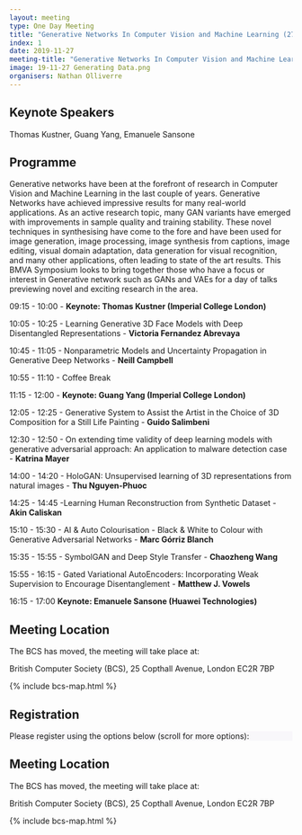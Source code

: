 ```yaml
---
layout: meeting
type: One Day Meeting
title: "Generative Networks In Computer Vision and Machine Learning (27 November 2019)"
index: 1
date: 2019-11-27
meeting-title: "Generative Networks In Computer Vision and Machine Learning"
image: 19-11-27 Generating Data.png
organisers: Nathan Olliverre
---
```


## Keynote Speakers

Thomas Kustner, Guang Yang, Emanuele Sansone

## Programme

Generative networks have been at the forefront of research in Computer Vision and Machine Learning in the last couple of years. Generative Networks have achieved impressive results for many real-world applications. As an active research topic, many GAN variants have emerged with improvements in sample quality and training stability. These novel techniques in synthesising have come to the fore and have been used for image generation, image processing, image synthesis from captions, image editing, visual domain adaptation, data generation for visual recognition, and many other applications, often leading to state of the art results. This BMVA Symposium looks to bring together those who have a focus or interest in Generative network such as GANs and VAEs for a day of talks previewing novel and exciting research in the area.

09:15 - 10:00 - **Keynote: Thomas Kustner (Imperial College London)**

10:05 - 10:25 - Learning Generative 3D Face Models with Deep Disentangled Representations - **Victoria Fernandez Abrevaya**

10:45 - 11:05 - Nonparametric Models and Uncertainty Propagation in Generative Deep Networks - **Neill Campbell**

10:55 - 11:10 - Coffee Break

11:15 - 12:00 - **Keynote: Guang Yang (Imperial College London)**

12:05 - 12:25 - Generative System to Assist the Artist in the Choice of 3D Composition for a Still Life Painting - **Guido Salimbeni**

12:30 - 12:50 - On extending time validity of deep learning models with generative adversarial approach: An application to malware detection case - **Katrina Mayer**

14:00 - 14:20 - HoloGAN: Unsupervised learning of 3D representations from natural images  - **Thu Nguyen-Phuoc**

14:25 - 14:45 -Learning Human Reconstruction from Synthetic Dataset - **Akin Caliskan**

15:10 - 15:30 - AI & Auto Colourisation - Black & White to Colour with Generative Adversarial Networks - **Marc Górriz Blanch**

15:35 - 15:55 - SymbolGAN and Deep Style Transfer - **Chaozheng Wang**  

15:55 - 16:15 - Gated Variational AutoEncoders: Incorporating Weak Supervision to Encourage Disentanglement - **Matthew J. Vowels**

16:15 - 17:00  **Keynote: Emanuele Sansone (Huawei Technologies)**

## Meeting Location

The BCS has moved, the meeting will take place at:

British Computer Society (BCS), 25 Copthall Avenue, London EC2R 7BP

{% include bcs-map.html %}

<!---
The Programme can be downloaded from [here]({{ site.baseurl }}{% link assets/events/19-09-25Programme.pdf %}).
--->

<!---
## Videos of Talks
On our BMVA youtube channel there are recorded talks of the slides and speaker from the day [here](https://www.youtube.com/playlist?list=PLW8VWHVjepIsW0S7K_ozIOS4_DGy0qoJf)
<iframe width="560" height="315" src="https://www.youtube.com/embed/videoseries?list=PLW8VWHVjepIsW0S7K_ozIOS4_DGy0qoJf" frameborder="0" allow="autoplay; encrypted-media" allowfullscreen></iframe>

## Meeting Report
After the meeting the organisers will preapre a short summary of the meeting. 

This can be found [here]({{ site.baseurl }}{% link assets/events/bmvameetingreport-19-02-20.pdf %}).
--->

## Registration

<div class="container-fluid pb-3">
    <div class="card p-1" style="background: #F8F7FA">
        <div class="card-body mx-auto">
          Please register using the options below (scroll for more options):
        </div>
        <div id="eventbrite-widget-container-53411098032"></div>
    </div>
</div>

<script src="https://www.eventbrite.co.uk/static/widgets/eb_widgets.js"></script>

<script type="text/javascript">
    var exampleCallback = function() {
        console.log('Order complete!');
    };

    function getWidth() {
      if (self.innerWidth) {
        return self.innerWidth;
      }

      if (document.documentElement && document.documentElement.clientWidth) {
        return document.documentElement.clientWidth;
      }

      if (document.body) {
        return document.body.clientWidth;
      }
    }

    var height_to_use = 600;

    if (getWidth() < 1000) {
        height_to_use = 650;
    }

    if (getWidth() < 800) {
        height_to_use = 700;
    }

    if (getWidth() < 550) {
        height_to_use = 710;
    }

    window.EBWidgets.createWidget({
        // Required
        widgetType: 'checkout',
        eventId: '53411098032',
        iframeContainerId: 'eventbrite-widget-container-53411098032',

        // Optional
        iframeContainerHeight: height_to_use,  // Widget height in pixels. Defaults to a minimum of 425px if not provided
        onOrderComplete: exampleCallback  // Method called when an order has successfully completed
    });
</script>

## Meeting Location

The BCS has moved, the meeting will take place at: 

British Computer Society (BCS), 25 Copthall Avenue, London EC2R 7BP 

{% include bcs-map.html %}

